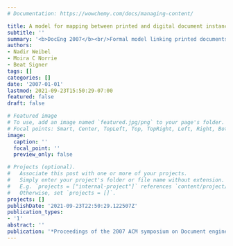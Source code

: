 ```yaml
---
# Documentation: https://wowchemy.com/docs/managing-content/

title: A model for mapping between printed and digital document instances
subtitle: ''
summary: '<b>DocEng 2007</b><br/>Formal model linking printed documents and their digital counterparts, enabling bidirectional navigation and synchronization so changes in print or PDF update the other, supporting consistent document workflows.'
authors:
- Nadir Weibel
- Moira C Norrie
- Beat Signer
tags: []
categories: []
date: '2007-01-01'
lastmod: 2021-09-23T15:50:29-07:00
featured: false
draft: false

# Featured image
# To use, add an image named `featured.jpg/png` to your page's folder.
# Focal points: Smart, Center, TopLeft, Top, TopRight, Left, Right, BottomLeft, Bottom, BottomRight.
image:
  caption: ''
  focal_point: ''
  preview_only: false

# Projects (optional).
#   Associate this post with one or more of your projects.
#   Simply enter your project's folder or file name without extension.
#   E.g. `projects = ["internal-project"]` references `content/project/deep-learning/index.md`.
#   Otherwise, set `projects = []`.
projects: []
publishDate: '2021-09-23T22:50:29.122507Z'
publication_types:
- '1'
abstract: ''
publication: '*Proceedings of the 2007 ACM symposium on Document engineering*'
---
```

